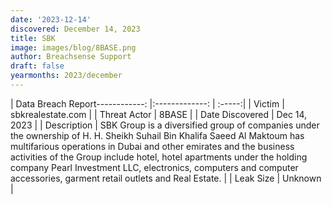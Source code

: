 ```yaml
---
date: '2023-12-14'
discovered: December 14, 2023
title: SBK
image: images/blog/8BASE.png
author: Breachsense Support
draft: false
yearmonths: 2023/december
---
```


| Data Breach Report------------:     |:-------------:    | :-----:|
| Victim      | sbkrealestate.com      | 
| Threat Actor      | 8BASE      | 
| Date Discovered      | Dec 14, 2023      | 
| Description      | SBK Group is a diversified group of companies under the ownership of H. H. Sheikh Suhail Bin Khalifa Saeed Al Maktoum has multifarious operations in Dubai and other emirates and the business activities of the Group include hotel, hotel apartments under the holding company Pearl Investment LLC, electronics, computers and computer accessories, garment retail outlets and Real Estate.      | 
| Leak Size      | Unknown      | 


